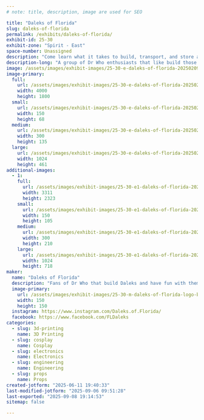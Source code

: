 ```yaml
---
# note: title, description, image are used for SEO

title: "Daleks of Florida"
slug: daleks-of-florida
permalink: /exhibits/daleks-of-florida/
exhibit-id: 25-30
exhibit-zone: "Spirit - East"
space-number: Unassigned
description: "Come learn what it takes to build, transport, and store a Dalek and Tardis."
description-long: "A group of Dr Who enthusiasts that like build those pesky Daleks. We have also built our own Tardis. We can show all the processes that it takes to build Daleks & a Tardis. The builds include wood work, electrical, fiberglass, 3-d printing, painting and much more."
image: /assets/images/exhibit-images/25-30-e-daleks-of-florida-20250209-165620-300x135.jpg
image-primary: 
  full:
    url: /assets/images/exhibit-images/25-30-e-daleks-of-florida-20250209-165620-full.jpg
    width: 4000
    height: 1800
  small:
    url: /assets/images/exhibit-images/25-30-e-daleks-of-florida-20250209-165620-150x68.jpg
    width: 150
    height: 68
  medium:
    url: /assets/images/exhibit-images/25-30-e-daleks-of-florida-20250209-165620-300x135.jpg
    width: 300
    height: 135
  large:
    url: /assets/images/exhibit-images/25-30-e-daleks-of-florida-20250209-165620-1024x461.jpg
    width: 1024
    height: 461
additional-images: 
  - 1:
    full:
      url: /assets/images/exhibit-images/25-30-e1-daleks-of-florida-20240131-190140-full.jpg
      width: 3311
      height: 2323
    small:
      url: /assets/images/exhibit-images/25-30-e1-daleks-of-florida-20240131-190140-150x105.jpg
      width: 150
      height: 105
    medium:
      url: /assets/images/exhibit-images/25-30-e1-daleks-of-florida-20240131-190140-300x210.jpg
      width: 300
      height: 210
    large:
      url: /assets/images/exhibit-images/25-30-e1-daleks-of-florida-20240131-190140-1024x718.jpg
      width: 1024
      height: 718
maker: 
  name: "Daleks of Florida"
  description: "Fans of Dr Who that build Daleks and have fun with them."
  image-primary:
    url: /assets/images/exhibit-images/25-30-m-daleks-of-florida-logo-blk-on-white-150x150.jpg
    width: 150
    height: 150
  instagram: https://www.instagram.com/Daleks.of.Florida/
  facebook: https://www.facebook.com/FLDaleks
categories: 
  - slug: 3d-printing
    name: 3D Printing
  - slug: cosplay
    name: Cosplay
  - slug: electronics
    name: Electronics
  - slug: engineering
    name: Engineering
  - slug: props
    name: Props
created-jotform: "2025-06-11 19:40:33"
last-modified-jotform: "2025-09-06 09:51:28"
last-exported: "2025-09-08 19:14:53"
sitemap: false

---
```

